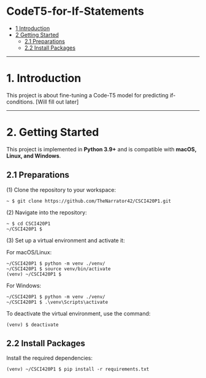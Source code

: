 # CodeT5-for-If-Statements

* [1 Introduction](#1-introduction)  
* [2 Getting Started](#2-getting-started)  
  * [2.1 Preparations](#21-preparations)  
  * [2.2 Install Packages](#22-install-packages)  
---

# **1. Introduction** 
This project is about fine-tuning a Code-T5 model for predicting if-conditions. [Will fill out later]

---

# **2. Getting Started**  

This project is implemented in **Python 3.9+** and is compatible with **macOS, Linux, and Windows**.  

## **2.1 Preparations**  

(1) Clone the repository to your workspace:  
```shell
~ $ git clone https://github.com/TheNarrator42/CSCI420P1.git
```

(2) Navigate into the repository:
```
~ $ cd CSCI420P1
~/CSCI420P1 $
```

(3) Set up a virtual environment and activate it:

For macOS/Linux:
```
~/CSCI420P1 $ python -m venv ./venv/
~/CSCI420P1 $ source venv/bin/activate
(venv) ~/CSCI420P1 $ 
```

For Windows:
```
~/CSCI420P1 $ python -m venv ./venv/
~/CSCI420P1 $ .\venv\Scripts\activate
```

To deactivate the virtual environment, use the command:
```
(venv) $ deactivate
```

## **2.2 Install Packages**

Install the required dependencies:
```shell
(venv) ~/CSCI420P1 $ pip install -r requirements.txt
```